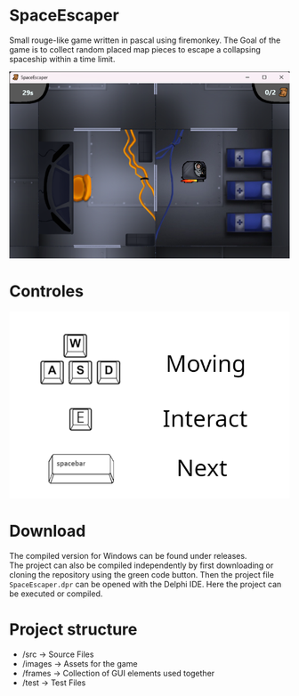 # SpaceEscaper

Small rouge-like game written in pascal using firemonkey. The Goal of the game is to collect random placed map pieces to escape a collapsing spaceship within a time limit.

<p align="center">
    <img src="images/_readme_assets/preview.png" alt="Game Preview">
</p>

# Controles
<p align="center">
    <img src="images/_readme_assets/controls.png" alt="Controls">
</p>

# Download
The compiled version for Windows can be found under releases.
</br>
The project can also be compiled independently by first downloading or cloning the repository using the green code button. Then the project file `SpaceEscaper.dpr` can be opened with the Delphi IDE. Here the project can be executed or compiled.

# Project structure
 - /src -> Source Files
 - /images -> Assets for the game
 - /frames -> Collection of GUI elements used together
 - /test -> Test Files